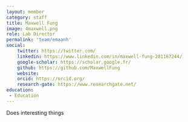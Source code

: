 ```yaml
---
layout: member
category: staff
title: Maxwell Fung
image: 4maxwell.png
role: Lab Director
permalink: 'team/emaanh'
social:
    twitter: https://twitter.com/
    linkedin: https://www.linkedin.com/in/maxwell-fung-281167244/
    google-scholar: https://scholar.google.fr/
    github: https://github.com/MaxwellFung
    website:
    orcid: https://orcid.org/
    research-gate: https://www.researchgate.net/
education:
 - Education
---
```


Does interesting things